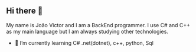 ## Hi there 👋
My name is João Victor and I am a BackEnd programmer. I use C# and C++ as my main language but I am always studying other technologies.
- 🌱 I’m currently learning C# .net(dotnet), c++, python, Sql

<!--
**jvcomputacao/jvcomputacao** is a ✨ _special_ ✨ repository because its `README.md` (this file) appears on your GitHub profile.

Here are some ideas to get you started:

- 🔭 I’m currently working on ...
- 🌱 I’m currently learning ...
- 👯 I’m looking to collaborate on ...
- 🤔 I’m looking for help with ...
- 💬 Ask me about ...
- 📫 How to reach me: ...
- 😄 Pronouns: ...
- ⚡ Fun fact: ...
-->
